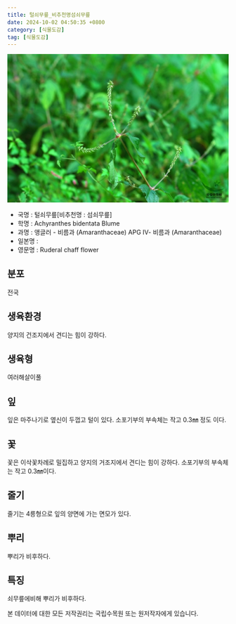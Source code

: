 ```yaml
---
title: 털쇠무릎_비추천명섬쇠무릎
date: 2024-10-02 04:50:35 +0800
category: [식물도감]
tag: [식물도감]
---
```




![털쇠무릎[비추천명 : 섬쇠무릎]](/assets/img/fileUpload/plants/basic/Amaranthaceae/Achyranthes/22920/22920_1_th2.jpg)
- 국명 : 털쇠무릎[비추천명 : 섬쇠무릎]
- 학명 : Achyranthes bidentata Blume
- 과명 : 앵글러 - 비름과 (Amaranthaceae) APG Ⅳ- 비름과 (Amaranthaceae)
- 일본명 : 
- 영문명 : Ruderal chaff flower


## 분포
전국
## 생육환경
양지의 건조지에서 견디는 힘이 강하다.
## 생육형
여러해살이풀 
## 잎
잎은 마주나기로 옆신이 두껍고 털이 있다. 소포기부의 부속체는 작고 0.3㎜ 정도 이다.
## 꽃
꽃은 이삭꽃차례로 밀집하고 양지의 거조지에서 견디는 힘이 강하다. 소포기부의 부속체는 작고 0.3㎜이다. 
## 줄기
줄기는 4릉형으로 잎의 양면에 가는 면모가 있다.
## 뿌리
뿌리가 비후하다.
## 특징
쇠무릎에비해 뿌리가 비후하다.






본 데이터에 대한 모든 저작권리는 국립수목원 또는 원저작자에게 있습니다.
